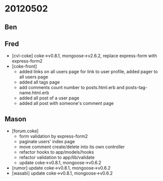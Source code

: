 # 20120502

## Ben



## Fred
- [cvl-coke] coke->v0.8.1, mongoose->v2.6.2, replace express-form with express-form2
- [coke-front]
    - added links on all users page for link to user profile, added pager to all users page
    - added all tags page
    - add comments count number to posts.html.erb and posts-tag-name.html.erb
    - added all post of a user page
    - added all post with someone's comment page



## Mason
- [forum.coke] 
    - form validation by express-form2
    - paginate users' index page
    - move comment create/delete into its own controller
    - refactor hooks to app/models/hooks
    - refactor validation to app/lib/validate
    - update coke->v0.8.1, mongoose->v0.6.2
- [rumor] update coke->v0.8.1, mongoose->v0.6.2
- [wasabi] update coke->v0.8.1, mongoose->v0.6.2